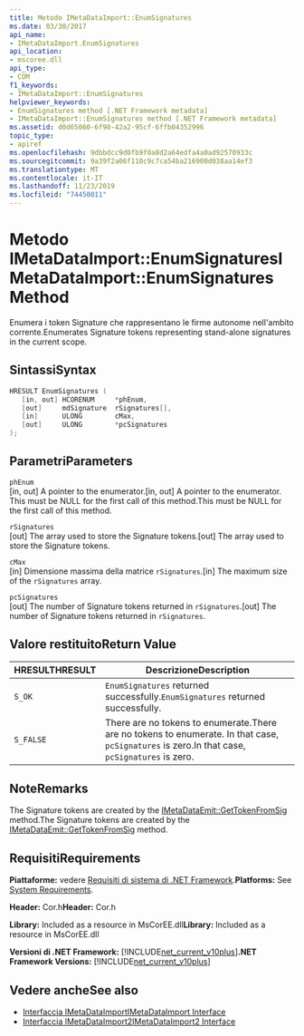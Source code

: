 ```yaml
---
title: Metodo IMetaDataImport::EnumSignatures
ms.date: 03/30/2017
api_name:
- IMetaDataImport.EnumSignatures
api_location:
- mscoree.dll
api_type:
- COM
f1_keywords:
- IMetaDataImport::EnumSignatures
helpviewer_keywords:
- EnumSignatures method [.NET Framework metadata]
- IMetaDataImport::EnumSignatures method [.NET Framework metadata]
ms.assetid: d0d65060-6f90-42a2-95cf-6ffb04352996
topic_type:
- apiref
ms.openlocfilehash: 9dbbdcc9d0fb9f0a8d2a64edfa4a0ad92570933c
ms.sourcegitcommit: 9a39f2a06f110c9c7ca54ba216900d038aa14ef3
ms.translationtype: MT
ms.contentlocale: it-IT
ms.lasthandoff: 11/23/2019
ms.locfileid: "74450011"
---
```

# <a name="imetadataimportenumsignatures-method"></a><span data-ttu-id="0501f-102">Metodo IMetaDataImport::EnumSignatures</span><span class="sxs-lookup"><span data-stu-id="0501f-102">IMetaDataImport::EnumSignatures Method</span></span>
<span data-ttu-id="0501f-103">Enumera i token Signature che rappresentano le firme autonome nell'ambito corrente.</span><span class="sxs-lookup"><span data-stu-id="0501f-103">Enumerates Signature tokens representing stand-alone signatures in the current scope.</span></span>  
  
## <a name="syntax"></a><span data-ttu-id="0501f-104">Sintassi</span><span class="sxs-lookup"><span data-stu-id="0501f-104">Syntax</span></span>  
  
```cpp  
HRESULT EnumSignatures (  
   [in, out] HCORENUM     *phEnum,  
   [out]     mdSignature  rSignatures[],  
   [in]      ULONG        cMax,  
   [out]     ULONG        *pcSignatures  
);  
```  
  
## <a name="parameters"></a><span data-ttu-id="0501f-105">Parametri</span><span class="sxs-lookup"><span data-stu-id="0501f-105">Parameters</span></span>  
 `phEnum`  
 <span data-ttu-id="0501f-106">[in, out] A pointer to the enumerator.</span><span class="sxs-lookup"><span data-stu-id="0501f-106">[in, out] A pointer to the enumerator.</span></span> <span data-ttu-id="0501f-107">This must be NULL for the first call of this method.</span><span class="sxs-lookup"><span data-stu-id="0501f-107">This must be NULL for the first call of this method.</span></span>  
  
 `rSignatures`  
 <span data-ttu-id="0501f-108">[out] The array used to store the Signature tokens.</span><span class="sxs-lookup"><span data-stu-id="0501f-108">[out] The array used to store the Signature tokens.</span></span>  
  
 `cMax`  
 <span data-ttu-id="0501f-109">[in] Dimensione massima della matrice `rSignatures`.</span><span class="sxs-lookup"><span data-stu-id="0501f-109">[in] The maximum size of the `rSignatures` array.</span></span>  
  
 `pcSignatures`  
 <span data-ttu-id="0501f-110">[out] The number of Signature tokens returned in `rSignatures`.</span><span class="sxs-lookup"><span data-stu-id="0501f-110">[out] The number of Signature tokens returned in `rSignatures`.</span></span>  
  
## <a name="return-value"></a><span data-ttu-id="0501f-111">Valore restituito</span><span class="sxs-lookup"><span data-stu-id="0501f-111">Return Value</span></span>  
  
|<span data-ttu-id="0501f-112">HRESULT</span><span class="sxs-lookup"><span data-stu-id="0501f-112">HRESULT</span></span>|<span data-ttu-id="0501f-113">Descrizione</span><span class="sxs-lookup"><span data-stu-id="0501f-113">Description</span></span>|  
|-------------|-----------------|  
|`S_OK`|<span data-ttu-id="0501f-114">`EnumSignatures` returned successfully.</span><span class="sxs-lookup"><span data-stu-id="0501f-114">`EnumSignatures` returned successfully.</span></span>|  
|`S_FALSE`|<span data-ttu-id="0501f-115">There are no tokens to enumerate.</span><span class="sxs-lookup"><span data-stu-id="0501f-115">There are no tokens to enumerate.</span></span> <span data-ttu-id="0501f-116">In that case, `pcSignatures` is zero.</span><span class="sxs-lookup"><span data-stu-id="0501f-116">In that case, `pcSignatures` is zero.</span></span>|  
  
## <a name="remarks"></a><span data-ttu-id="0501f-117">Note</span><span class="sxs-lookup"><span data-stu-id="0501f-117">Remarks</span></span>  
 <span data-ttu-id="0501f-118">The Signature tokens are created by the [IMetaDataEmit::GetTokenFromSig](../../../../docs/framework/unmanaged-api/metadata/imetadataemit-gettokenfromsig-method.md) method.</span><span class="sxs-lookup"><span data-stu-id="0501f-118">The Signature tokens are created by the [IMetaDataEmit::GetTokenFromSig](../../../../docs/framework/unmanaged-api/metadata/imetadataemit-gettokenfromsig-method.md) method.</span></span>  
  
## <a name="requirements"></a><span data-ttu-id="0501f-119">Requisiti</span><span class="sxs-lookup"><span data-stu-id="0501f-119">Requirements</span></span>  
 <span data-ttu-id="0501f-120">**Piattaforme:** vedere [Requisiti di sistema di .NET Framework](../../../../docs/framework/get-started/system-requirements.md).</span><span class="sxs-lookup"><span data-stu-id="0501f-120">**Platforms:** See [System Requirements](../../../../docs/framework/get-started/system-requirements.md).</span></span>  
  
 <span data-ttu-id="0501f-121">**Header:** Cor.h</span><span class="sxs-lookup"><span data-stu-id="0501f-121">**Header:** Cor.h</span></span>  
  
 <span data-ttu-id="0501f-122">**Library:** Included as a resource in MsCorEE.dll</span><span class="sxs-lookup"><span data-stu-id="0501f-122">**Library:** Included as a resource in MsCorEE.dll</span></span>  
  
 <span data-ttu-id="0501f-123">**Versioni di .NET Framework:** [!INCLUDE[net_current_v10plus](../../../../includes/net-current-v10plus-md.md)]</span><span class="sxs-lookup"><span data-stu-id="0501f-123">**.NET Framework Versions:** [!INCLUDE[net_current_v10plus](../../../../includes/net-current-v10plus-md.md)]</span></span>  
  
## <a name="see-also"></a><span data-ttu-id="0501f-124">Vedere anche</span><span class="sxs-lookup"><span data-stu-id="0501f-124">See also</span></span>

- [<span data-ttu-id="0501f-125">Interfaccia IMetaDataImport</span><span class="sxs-lookup"><span data-stu-id="0501f-125">IMetaDataImport Interface</span></span>](../../../../docs/framework/unmanaged-api/metadata/imetadataimport-interface.md)
- [<span data-ttu-id="0501f-126">Interfaccia IMetaDataImport2</span><span class="sxs-lookup"><span data-stu-id="0501f-126">IMetaDataImport2 Interface</span></span>](../../../../docs/framework/unmanaged-api/metadata/imetadataimport2-interface.md)
